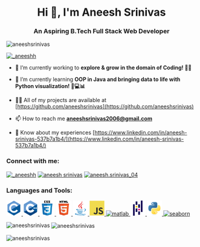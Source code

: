 <h1 align="center">Hi 👋, I'm Aneesh Srinivas</h1>
<h3 align="center">An Aspiring B.Tech Full Stack Web Developer</h3>

<p align="left"> <img src="https://komarev.com/ghpvc/?username=aneeshsrinivas&label=Profile%20views&color=0e75b6&style=flat" alt="aneeshsrinivas" /> </p>

<p align="left"> <a href="https://twitter.com/_aneeshh" target="blank"><img src="https://img.shields.io/twitter/follow/_aneeshh?logo=twitter&style=for-the-badge" alt="_aneeshh" /></a> </p>

- 🔭 I’m currently working to **explore & grow in the domain of Coding! 🚀💡**

- 🌱 I’m currently learning **OOP in Java and bringing data to life with Python visualization! 🚀💻📊**

- 👨‍💻 All of my projects are available at [https://github.com/aneeshsrinivas](https://github.com/aneeshsrinivas)

- 📫 How to reach me **aneeshsrinivas2006@gmail.com**

- 📄 Know about my experiences [https://www.linkedin.com/in/aneesh-srinivas-537b7a1b4/](https://www.linkedin.com/in/aneesh-srinivas-537b7a1b4/)

<h3 align="left">Connect with me:</h3>
<p align="left">
<a href="https://twitter.com/_aneeshh" target="blank"><img align="center" src="https://raw.githubusercontent.com/rahuldkjain/github-profile-readme-generator/master/src/images/icons/Social/twitter.svg" alt="_aneeshh" height="30" width="40" /></a>
<a href="https://linkedin.com/in/aneesh srinivas" target="blank"><img align="center" src="https://raw.githubusercontent.com/rahuldkjain/github-profile-readme-generator/master/src/images/icons/Social/linked-in-alt.svg" alt="aneesh srinivas" height="30" width="40" /></a>
<a href="https://instagram.com/aneesh.srinivas_04" target="blank"><img align="center" src="https://raw.githubusercontent.com/rahuldkjain/github-profile-readme-generator/master/src/images/icons/Social/instagram.svg" alt="aneesh.srinivas_04" height="30" width="40" /></a>
</p>

<h3 align="left">Languages and Tools:</h3>
<p align="left"> <a href="https://www.cprogramming.com/" target="_blank" rel="noreferrer"> <img src="https://raw.githubusercontent.com/devicons/devicon/master/icons/c/c-original.svg" alt="c" width="40" height="40"/> </a> <a href="https://www.w3schools.com/cpp/" target="_blank" rel="noreferrer"> <img src="https://raw.githubusercontent.com/devicons/devicon/master/icons/cplusplus/cplusplus-original.svg" alt="cplusplus" width="40" height="40"/> </a> <a href="https://www.w3schools.com/css/" target="_blank" rel="noreferrer"> <img src="https://raw.githubusercontent.com/devicons/devicon/master/icons/css3/css3-original-wordmark.svg" alt="css3" width="40" height="40"/> </a> <a href="https://www.w3.org/html/" target="_blank" rel="noreferrer"> <img src="https://raw.githubusercontent.com/devicons/devicon/master/icons/html5/html5-original-wordmark.svg" alt="html5" width="40" height="40"/> </a> <a href="https://www.java.com" target="_blank" rel="noreferrer"> <img src="https://raw.githubusercontent.com/devicons/devicon/master/icons/java/java-original.svg" alt="java" width="40" height="40"/> </a> <a href="https://developer.mozilla.org/en-US/docs/Web/JavaScript" target="_blank" rel="noreferrer"> <img src="https://raw.githubusercontent.com/devicons/devicon/master/icons/javascript/javascript-original.svg" alt="javascript" width="40" height="40"/> </a> <a href="https://www.mathworks.com/" target="_blank" rel="noreferrer"> <img src="https://upload.wikimedia.org/wikipedia/commons/2/21/Matlab_Logo.png" alt="matlab" width="40" height="40"/> </a> <a href="https://pandas.pydata.org/" target="_blank" rel="noreferrer"> <img src="https://raw.githubusercontent.com/devicons/devicon/2ae2a900d2f041da66e950e4d48052658d850630/icons/pandas/pandas-original.svg" alt="pandas" width="40" height="40"/> </a> <a href="https://www.python.org" target="_blank" rel="noreferrer"> <img src="https://raw.githubusercontent.com/devicons/devicon/master/icons/python/python-original.svg" alt="python" width="40" height="40"/> </a> <a href="https://seaborn.pydata.org/" target="_blank" rel="noreferrer"> <img src="https://seaborn.pydata.org/_images/logo-mark-lightbg.svg" alt="seaborn" width="40" height="40"/> </a> </p>

<p><img align="left" src="https://github-readme-stats.vercel.app/api/top-langs?username=aneeshsrinivas&show_icons=true&locale=en&layout=compact" alt="aneeshsrinivas" /></p>

<p>&nbsp;<img align="center" src="https://github-readme-stats.vercel.app/api?username=aneeshsrinivas&show_icons=true&locale=en" alt="aneeshsrinivas" /></p>

<p><img align="center" src="https://github-readme-streak-stats.herokuapp.com/?user=aneeshsrinivas&" alt="aneeshsrinivas" /></p>

